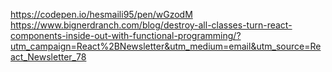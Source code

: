 https://codepen.io/hesmaili95/pen/wGzodM
https://www.bignerdranch.com/blog/destroy-all-classes-turn-react-components-inside-out-with-functional-programming/?utm_campaign=React%2BNewsletter&utm_medium=email&utm_source=React_Newsletter_78